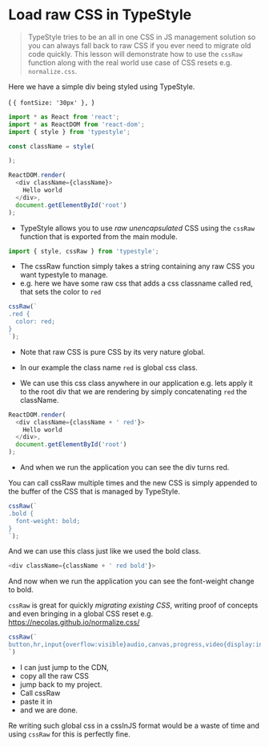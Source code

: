 # Load raw CSS in TypeStyle
> TypeStyle tries to be an all in one CSS in JS management solution so you can always fall back to raw CSS if you ever need to migrate old code quickly. This lesson will demonstrate how to use the `cssRaw` function along with the real world use case of CSS resets e.g. `normalize.css`.

Here we have a simple div being styled using TypeStyle.


(  `{ fontSize: '30px' }, `)
```js
import * as React from 'react';
import * as ReactDOM from 'react-dom';
import { style } from 'typestyle';

const className = style(

);

ReactDOM.render(
  <div className={className}>
    Hello world
  </div>,
  document.getElementById('root')
);
```

* TypeStyle allows you to use *raw unencapsulated* CSS using the `cssRaw` function that is exported from the main module.

```js
import { style, cssRaw } from 'typestyle';
```

* The cssRaw function simply takes a string containing any raw CSS you want typestyle to manage.
* e.g. here we have some raw css that adds a css classname called red, that sets the color to `red`

```js
cssRaw(`
.red {
  color: red;
}
`);
```

* Note that raw CSS is pure CSS by its very nature global.
* In our example the class name `red` is global css class.

* We can use this css class anywhere in our application e.g. lets apply it to the root div that we are rendering by simply concatenating `red` the className.

```js
ReactDOM.render(
  <div className={className + ' red'}>
    Hello world
  </div>,
  document.getElementById('root')
);
```
* And when we run the application you can see the div turns red.

You can call cssRaw multiple times and the new CSS is simply appended to the buffer of the CSS that is managed by TypeStyle.

```js
cssRaw(`
.bold {
  font-weight: bold;
}
`);
```

And we can use this class just like we used the bold class.

```js
<div className={className + ' red bold'}>
```

And now when we run the application you can see the font-weight change to bold.


`cssRaw` is great for quickly *migrating existing CSS*, writing proof of concepts and even bringing in a global CSS reset e.g. https://necolas.github.io/normalize.css/

```js
cssRaw(`
button,hr,input{overflow:visible}audio,canvas,progress,video{display:inline-block}progress,sub,sup{vertical-align:baseline}html{font-family:sans-serif;line-height:1.15;-ms-text-size-adjust:100%;-webkit-text-size-adjust:100%}body{margin:0} menu,article,aside,details,footer,header,nav,section{display:block}h1{font-size:2em;margin:.67em 0}figcaption,figure,main{display:block}figure{margin:1em 40px}hr{box-sizing:content-box;height:0}code,kbd,pre,samp{font-family:monospace,monospace;font-size:1em}a{background-color:transparent;-webkit-text-decoration-skip:objects}a:active,a:hover{outline-width:0}abbr[title]{border-bottom:none;text-decoration:underline;text-decoration:underline dotted}b,strong{font-weight:bolder}dfn{font-style:italic}mark{background-color:#ff0;color:#000}small{font-size:80%}sub,sup{font-size:75%;line-height:0;position:relative}sub{bottom:-.25em}sup{top:-.5em}audio:not([controls]){display:none;height:0}img{border-style:none}svg:not(:root){overflow:hidden}button,input,optgroup,select,textarea{font-family:sans-serif;font-size:100%;line-height:1.15;margin:0}button,input{}button,select{text-transform:none}[type=submit], [type=reset],button,html [type=button]{-webkit-appearance:button}[type=button]::-moz-focus-inner,[type=reset]::-moz-focus-inner,[type=submit]::-moz-focus-inner,button::-moz-focus-inner{border-style:none;padding:0}[type=button]:-moz-focusring,[type=reset]:-moz-focusring,[type=submit]:-moz-focusring,button:-moz-focusring{outline:ButtonText dotted 1px}fieldset{border:1px solid silver;margin:0 2px;padding:.35em .625em .75em}legend{box-sizing:border-box;color:inherit;display:table;max-width:100%;padding:0;white-space:normal}progress{}textarea{overflow:auto}[type=checkbox],[type=radio]{box-sizing:border-box;padding:0}[type=number]::-webkit-inner-spin-button,[type=number]::-webkit-outer-spin-button{height:auto}[type=search]{-webkit-appearance:textfield;outline-offset:-2px}[type=search]::-webkit-search-cancel-button,[type=search]::-webkit-search-decoration{-webkit-appearance:none}::-webkit-file-upload-button{-webkit-appearance:button;font:inherit}summary{display:list-item}[hidden],template{display:none}/*# sourceMappingURL=normalize.min.css.map */
`)
```

* I can just jump to the CDN,
* copy all the raw CSS
* jump back to my project.
* Call cssRaw
* paste it in
* and we are done.

Re writing such global css in a cssInJS format would be a waste of time and using `cssRaw` for this is perfectly fine.
